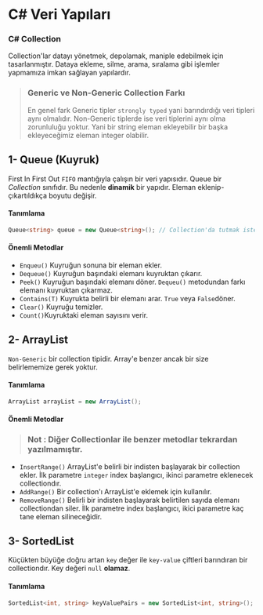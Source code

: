 # C# Veri Yapıları
### C# Collection
Collection'lar datayı yönetmek, depolamak, maniple edebilmek için tasarlanmıştır. Dataya ekleme, silme, arama, sıralama gibi işlemler yapmamıza imkan sağlayan yapılardır.   

> ### Generic ve Non-Generic Collection Farkı
> En genel fark Generic tipler `strongly typed` yani barındırdığı veri tipleri aynı olmalıdır. Non-Generic tiplerde ise veri tiplerini aynı olma zorunluluğu yoktur. Yani bir string eleman ekleyebilir bir başka ekleyeceğimiz eleman integer olabilir. 

## 1- Queue (Kuyruk)

First In First Out `FIFO` mantığıyla çalışın bir veri yapısıdır. Queue bir *Collection* sınıfıdır. Bu nedenle **dinamik** bir yapıdır. Eleman eklenip-çıkartıldıkça boyutu değişir.

#### Tanımlama
```csharp
Queue<string> queue = new Queue<string>(); // Collection'da tutmak istediğimiz tipi verebiliriz.
```

#### Önemli Metodlar

- `Enqueu()` Kuyruğun sonuna bir eleman ekler.
- `Dequeue()` Kuyruğun başındaki elemanı kuyruktan çıkarır.
- `Peek()` Kuyruğun başındaki elemanı döner. `Dequeu()` metodundan farkı elemanı kuyruktan çıkarmaz.
- `Contains(T)` Kuyrukta belirli bir elemanı arar. `True` veya `False`döner.
- `Clear()` Kuyruğu temizler.
- `Count()`Kuyruktaki eleman sayısını verir.

## 2- ArrayList
`Non-Generic` bir collection tipidir. Array'e benzer ancak bir size belirlememize gerek yoktur. 
#### Tanımlama
```csharp
ArrayList arrayList = new ArrayList();
```
#### Önemli Metodlar
> ### Not : Diğer Collectionlar ile benzer metodlar tekrardan yazılmamıştır.

- `InsertRange()` ArrayList'e belirli bir indisten başlayarak bir collection ekler. İlk parametre `integer` index başlangıcı, ikinci parametre eklenecek collectiondır.
- `AddRange()` Bir collection'ı ArrayList'e eklemek için kullanılır.
- `RemoveRange()` Belirli bir indisten başlayarak belirtilen sayıda elemanı collectiondan siler. İlk parametre index başlangıcı, ikici parametre kaç tane eleman silineceğidir.

## 3- SortedList
Küçükten büyüğe doğru artan `key` değer ile `key-value` çiftleri barındıran bir collectiondır. Key değeri `null` **olamaz**.
#### Tanımlama
```csharp
SortedList<int, string> keyValuePairs = new SortedList<int, string>();
```
